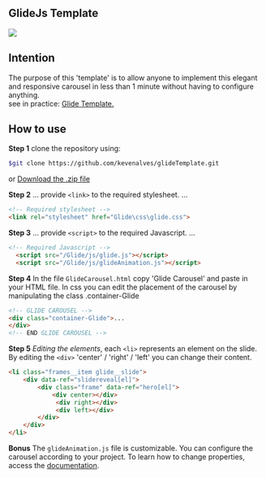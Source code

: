 ## GlideJs Template

<img src="https://j.gifs.com/GRxnOL.gif"/>

## Intention

The purpose of this 'template' is to allow anyone to implement this elegant and responsive carousel in less than 1 minute without having to configure anything.
<br>
see in practice: <a href="https://glide-template.netlify.app/">Glide Template.</a>

## How to use

**Step 1**
clone the repository using:

```bash
$git clone https://github.com/kevenalves/glideTemplate.git
```
or
<a href="Glide.rar">Download the .zip file</a>

**Step 2**
... provide `<link>` to the required stylesheet. 
 ...

```html
<!-- Required stylesheet -->
<link rel="stylesheet" href="Glide\css\glide.css">
```

**Step 3**
... provide `<script>` to the required Javascript. 
 ...

```html
<!-- Required Javascript -->
  <script src="/Glide/js/glide.js"></script>
  <script src="/Glide/js/glideAnimation.js"></script>
```

**Step 4**
In the file `GlideCarousel.html` copy 'Glide Carousel' and paste in your HTML file.
In css you can edit the placement of the carousel by manipulating the class .container-Glide

```html
<!-- GLIDE CAROUSEL -->
<div class="container-Glide">...
</div>    
<!-- END GLIDE CAROUSEL -->
```

**Step 5**
*Editing the elements*,
each `<li>` represents an element on the slide.
By editing the `<div>` 'center' / 'right' / 'left' you can change their content.

```html
<li class="frames__item glide__slide">
    <div data-ref="slidereveal[el]">
        <div class="frame" data-ref="hero[el]">
            <div center></div>
             <div right></div>
             <div left></div>
        </div>
    </div>
</li>
```

**Bonus**
The `glideAnimation.js` file is customizable.
You can configure the carousel according to your project.
To learn how to change properties, access the <a href="https://glidejs.com/docs/options/" target="_blank">documentation</a>.
